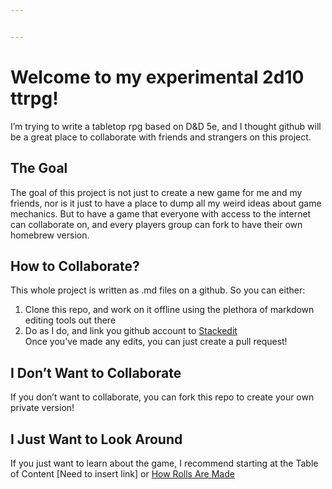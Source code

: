 ```yaml
---


---
```


<h1 id="welcome-to-my-experimental-2d10-ttrpg">Welcome to my experimental 2d10 ttrpg!</h1>
<p>I’m trying to write a tabletop rpg based on D&amp;D 5e, and I thought github will be a great place to collaborate with friends and strangers on this project.</p>
<h2 id="the-goal">The Goal</h2>
<p>The goal of this project is not just to create a new game for me and my friends, nor is it just to have a place to dump all my weird ideas about game mechanics. But to have a game that everyone with access to the internet can collaborate on, and every players group can fork to have their own homebrew version.</p>
<h2 id="how-to-collaborate">How to Collaborate?</h2>
<p>This whole project is written as .md files on a github. So you can either:</p>
<ol>
<li>Clone this repo, and work on it offline using the plethora of markdown editing tools out there</li>
<li>Do as I do, and link you github account to <a href="https://stackedit.io/app#">Stackedit</a><br>
Once you’ve made any edits, you can just create a pull request!</li>
</ol>
<h2 id="i-dont-want-to-collaborate">I Don’t Want to Collaborate</h2>
<p>If you don’t want to collaborate, you can fork this repo to create your own private version!</p>
<h2 id="i-just-want-to-look-around">I Just Want to Look Around</h2>
<p>If you just want to learn about the game, I recommend starting at the Table of Content [Need to insert link] or <a href="How-Rolls-Are-Made">How Rolls Are Made</a></p>

